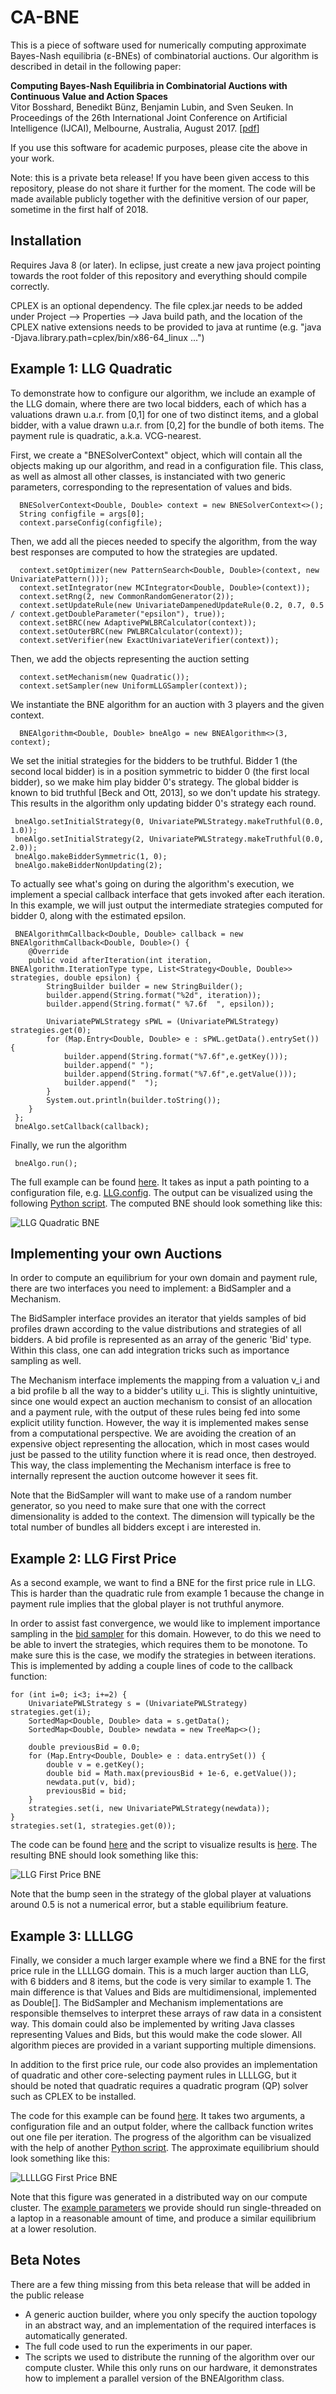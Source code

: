 # CA-BNE


This is a piece of software used for numerically computing approximate Bayes-Nash equilibria (ε-BNEs) of combinatorial auctions. Our algorithm is described in detail in the following paper:

**Computing Bayes-Nash Equilibria in Combinatorial Auctions with Continuous Value and Action Spaces**  
Vitor Bosshard, Benedikt Bünz, Benjamin Lubin, and Sven Seuken. In Proceedings of the 26th International Joint Conference on Artificial Intelligence (IJCAI), Melbourne, Australia, August 2017. [[pdf](http://www.ifi.uzh.ch/ce/publications/BNE_Bosshard_et_al_IJCAI_2017-long.pdf)]

If you use this software for academic purposes, please cite the above in your work.

Note: this is a private beta release! If you have been given access to this repository, please do not share it further for the moment. The code will be made available publicly together with the definitive version of our paper, sometime in the first half of 2018.


## Installation

Requires Java 8 (or later). In eclipse, just create a new java project pointing towards the root folder of this repository and everything should compile correctly.

CPLEX is an optional dependency. The file cplex.jar needs to be added under Project --> Properties --> Java build path, and the location of the CPLEX native extensions needs to be provided to java at runtime (e.g. "java -Djava.library.path=cplex/bin/x86-64_linux ...")


## Example 1: LLG Quadratic

To demonstrate how to configure our algorithm, we include an example of the LLG domain, where there are two local bidders, each of which has a valuations drawn u.a.r. from [0,1] for one of two distinct items, and a global bidder, with a value drawn u.a.r. from [0,2] for the bundle of both items. The payment rule is quadratic, a.k.a. VCG-nearest.

First, we create a "BNESolverContext" object, which will contain all the objects making up our algorithm, and read in a configuration file. This class, as well as almost all other classes, is instanciated with two generic parameters, corresponding to the representation of values and bids.

	  BNESolverContext<Double, Double> context = new BNESolverContext<>();
	  String configfile = args[0];
	  context.parseConfig(configfile);

Then, we add all the pieces needed to specify the algorithm, from the way best responses are computed to how the strategies are updated.

	  context.setOptimizer(new PatternSearch<Double, Double>(context, new UnivariatePattern()));
	  context.setIntegrator(new MCIntegrator<Double, Double>(context));
	  context.setRng(2, new CommonRandomGenerator(2));
	  context.setUpdateRule(new UnivariateDampenedUpdateRule(0.2, 0.7, 0.5 / context.getDoubleParameter("epsilon"), true));
	  context.setBRC(new AdaptivePWLBRCalculator(context));
	  context.setOuterBRC(new PWLBRCalculator(context));
	  context.setVerifier(new ExactUnivariateVerifier(context));

Then, we add the objects representing the auction setting

	  context.setMechanism(new Quadratic());
	  context.setSampler(new UniformLLGSampler(context));

We instantiate the BNE algorithm for an auction with 3 players and the given context.

	  BNEAlgorithm<Double, Double> bneAlgo = new BNEAlgorithm<>(3, context);

We set the initial strategies for the bidders to be truthful. Bidder 1 (the second local bidder) is in a position symmetric to bidder 0 (the first local bidder), so we make him play bidder 0's strategy. The global bidder is known to bid truthful [Beck and Ott, 2013], so we don't update his strategy. This results in the algorithm only updating bidder 0's strategy each round.

	 bneAlgo.setInitialStrategy(0, UnivariatePWLStrategy.makeTruthful(0.0, 1.0));
	 bneAlgo.setInitialStrategy(2, UnivariatePWLStrategy.makeTruthful(0.0, 2.0));
	 bneAlgo.makeBidderSymmetric(1, 0);
	 bneAlgo.makeBidderNonUpdating(2);

To actually see what's going on during the algorithm's execution, we implement a special callback interface that gets invoked after each iteration. In this example, we will just output the intermediate strategies computed for bidder 0, along with the estimated epsilon.

	 BNEAlgorithmCallback<Double, Double> callback = new BNEAlgorithmCallback<Double, Double>() {
		@Override
		public void afterIteration(int iteration, BNEAlgorithm.IterationType type, List<Strategy<Double, Double>> strategies, double epsilon) {
			StringBuilder builder = new StringBuilder();
			builder.append(String.format("%2d", iteration));
			builder.append(String.format(" %7.6f  ", epsilon));
	
			UnivariatePWLStrategy sPWL = (UnivariatePWLStrategy) strategies.get(0);
			for (Map.Entry<Double, Double> e : sPWL.getData().entrySet()) {
				builder.append(String.format("%7.6f",e.getKey()));
				builder.append(" ");
				builder.append(String.format("%7.6f",e.getValue()));
				builder.append("  ");
			}
			System.out.println(builder.toString());
	 	}
	 };
	 bneAlgo.setCallback(callback);

Finally, we run the algorithm

	 bneAlgo.run();

The full example can be found [here](src/ch/uzh/ifi/ce/cabne/examples/LLGQuadratic.java). It takes as input a path pointing to a configuration file, e.g. [LLG.config](config/LLG.config).
The output can be visualized using the following [Python script](scripts/llg_anim_BNE.py). The computed BNE should look something like this:

![LLG Quadratic BNE](misc/plots/LLGQuadratic.png)


## Implementing your own Auctions

In order to compute an equilibrium for your own domain and payment rule, there are two interfaces you need to implement: a BidSampler and a Mechanism.

The BidSampler interface provides an iterator that yields samples of bid profiles drawn according to the value distributions and strategies of all bidders. A bid profile is represented as an array of the generic 'Bid' type. Within this class, one can add integration tricks such as importance sampling as well.

The Mechanism interface implements the mapping from a valuation v_i and a bid profile b all the way to a bidder's utility u_i.
This is slightly unintuitive, since one would expect an auction mechanism to consist of an allocation and a payment rule, with the output of these rules being fed into some explicit utility function. However, the way it is implemented makes sense from a computational perspective. We are avoiding the creation of an expensive object representing the allocation, which in most cases would just be passed to the utility function where it is read once, then destroyed. This way, the class implementing the Mechanism interface is free to internally represent the auction outcome however it sees fit.

Note that the BidSampler will want to make use of a random number generator, so you need to make sure that one with the correct dimensionality is added to the context. The dimension will typically be the total number of bundles all bidders except i are interested in.


## Example 2: LLG First Price

As a second example, we want to find a BNE for the first price rule in LLG. This is harder than the quadratic rule from example 1 because the change in payment rule implies that the global player is not truthful anymore.

In order to assist fast convergence, we would like to implement importance sampling in the [bid sampler](src/ch/uzh/ifi/ce/cabne/domains/FirstPriceLLG/FirstPriceLLGSampler.java) for this domain.
However, to do this we need to be able to invert the strategies, which requires them to be monotone.
To make sure this is the case, we modify the strategies in between iterations. This is implemented by adding a couple lines of code to the callback function:

	for (int i=0; i<3; i+=2) {
		UnivariatePWLStrategy s = (UnivariatePWLStrategy) strategies.get(i);
		SortedMap<Double, Double> data = s.getData();
		SortedMap<Double, Double> newdata = new TreeMap<>();
		
		double previousBid = 0.0;
		for (Map.Entry<Double, Double> e : data.entrySet()) {
			double v = e.getKey();
			double bid = Math.max(previousBid + 1e-6, e.getValue());
			newdata.put(v, bid);
			previousBid = bid;
		}
		strategies.set(i, new UnivariatePWLStrategy(newdata));
	}
	strategies.set(1, strategies.get(0));

The code can be found [here](src/ch/uzh/ifi/ce/cabne/examples/LLGFirstPrice.java) and the script to visualize results is [here](scripts/llg_fp_anim_BNE.py). The resulting BNE should look something like this:

![LLG First Price BNE](misc/plots/LLGFirstPrice.png)

Note that the bump seen in the strategy of the global player at valuations around 0.5 is not a numerical error, but a stable equilibrium feature.


## Example 3: LLLLGG

Finally, we consider a much larger example where we find a BNE for the first price rule in the LLLLGG domain. This is a much larger auction than LLG, with 6 bidders and 8 items, but the code is very similar to example 1. The main difference is that Values and Bids are multidimensional, implemented as Double[]. The BidSampler and Mechanism implementations are responsible themselves to interpret these arrays of raw data in a consistent way. This domain could also be implemented by writing Java classes representing Values and Bids, but this would make the code slower. All algorithm pieces are provided in a variant supporting multiple dimensions.

In addition to the first price rule, our code also provides an implementation of quadratic and other core-selecting payment rules in LLLLGG, but it should be noted that quadratic requires a quadratic program (QP) solver such as CPLEX to be installed.

The code for this example can be found  [here](src/ch/uzh/ifi/ce/cabne/examples/LLLLGGFirstPrice.java).
It takes two arguments, a configuration file and an output folder, where the callback function writes out one file per iteration. 
The progress of the algorithm can be visualized with the help of another [Python script](scripts/llllgg_anim_BNE.py). The approximate equilibrium should look something like this:

![LLLLGG First Price BNE](misc/plots/LLLLGGFirstPrice.png)

Note that this figure was generated in a distributed way on our compute cluster. The [example parameters](config/LLLLGG.config) we provide should run single-threaded on a laptop in a reasonable amount of time, and produce a similar equilibrium at a lower resolution.

## Beta Notes

There are a few thing missing from this beta release that will be added in the public release
* A generic auction builder, where you only specify the auction topology in an abstract way, and an implementation of the required interfaces is automatically generated.
* The full code used to run the experiments in our paper.
* The scripts we used to distribute the running of the algorithm over our compute cluster. While this only runs on our hardware, it demonstrates how to implement a parallel version of the BNEAlgorithm class.


 









